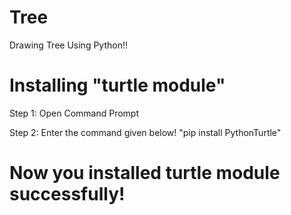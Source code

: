 # Tree
Drawing Tree Using Python!!

# Installing "turtle module"

Step 1: Open Command Prompt

Step 2: Enter the command given below!
        "pip install PythonTurtle"

# Now you installed turtle module successfully!
